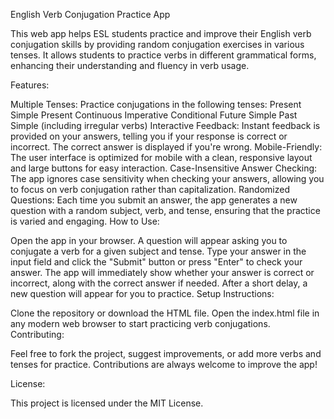 English Verb Conjugation Practice App

This web app helps ESL students practice and improve their English verb conjugation skills by providing random conjugation exercises in various tenses. It allows students to practice verbs in different grammatical forms, enhancing their understanding and fluency in verb usage.

Features:

Multiple Tenses: Practice conjugations in the following tenses:
Present Simple
Present Continuous
Imperative
Conditional
Future Simple
Past Simple (including irregular verbs)
Interactive Feedback: Instant feedback is provided on your answers, telling you if your response is correct or incorrect. The correct answer is displayed if you're wrong.
Mobile-Friendly: The user interface is optimized for mobile with a clean, responsive layout and large buttons for easy interaction.
Case-Insensitive Answer Checking: The app ignores case sensitivity when checking your answers, allowing you to focus on verb conjugation rather than capitalization.
Randomized Questions: Each time you submit an answer, the app generates a new question with a random subject, verb, and tense, ensuring that the practice is varied and engaging.
How to Use:

Open the app in your browser.
A question will appear asking you to conjugate a verb for a given subject and tense.
Type your answer in the input field and click the "Submit" button or press "Enter" to check your answer.
The app will immediately show whether your answer is correct or incorrect, along with the correct answer if needed.
After a short delay, a new question will appear for you to practice.
Setup Instructions:

Clone the repository or download the HTML file.
Open the index.html file in any modern web browser to start practicing verb conjugations.
Contributing:

Feel free to fork the project, suggest improvements, or add more verbs and tenses for practice. Contributions are always welcome to improve the app!

License:

This project is licensed under the MIT License.
